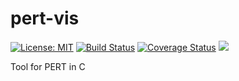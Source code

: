 # pert-vis 

[![License: MIT](https://img.shields.io/badge/License-MIT-yellow.svg)](https://opensource.org/licenses/MIT) 
[![Build Status](https://travis-ci.com/asheeshr/pert-vis.svg?branch=master)](https://travis-ci.com/asheeshr/pert-vis) 
[![Coverage Status](https://coveralls.io/repos/github/asheeshr/pert-vis/badge.svg?branch=master)](https://coveralls.io/github/asheeshr/pert-vis?branch=master)
<a href="https://zenhub.com"><img src="https://raw.githubusercontent.com/ZenHubIO/support/master/zenhub-badge.png"></a>


Tool for PERT in C
